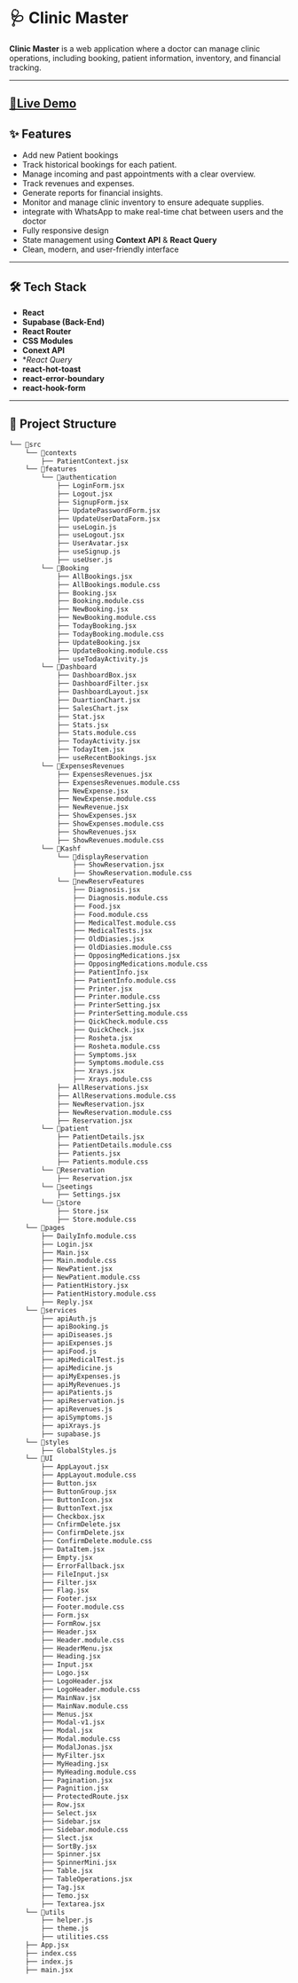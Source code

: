 # 🩺 Clinic Master

**Clinic Master** is a web application where a doctor can manage clinic operations, including booking, patient information, inventory, and financial tracking.

---

## [🚀Live Demo](https://abdullah-clinic.netlify.app/)

## ✨ Features

- Add new Patient bookings
- Track historical bookings for each patient.
- Manage incoming and past appointments with a clear overview.
- Track revenues and expenses.
- Generate reports for financial insights.
- Monitor and manage clinic inventory to ensure adequate supplies.
- integrate with WhatsApp to make real-time chat between users and the doctor
- Fully responsive design
- State management using **Context API** & **React Query**
- Clean, modern, and user-friendly interface

---

## 🛠️ Tech Stack

- **React**
- **Supabase (Back-End)**
- **React Router**
- **CSS Modules**
- **Conext API**
- \*_React Query_
- **react-hot-toast**
- **react-error-boundary**
- **react-hook-form**

---

## 📁 Project Structure

```bash
└── 📁src
    └── 📁contexts
        ├── PatientContext.jsx
    └── 📁features
        └── 📁authentication
            ├── LoginForm.jsx
            ├── Logout.jsx
            ├── SignupForm.jsx
            ├── UpdatePasswordForm.jsx
            ├── UpdateUserDataForm.jsx
            ├── useLogin.js
            ├── useLogout.jsx
            ├── UserAvatar.jsx
            ├── useSignup.js
            ├── useUser.js
        └── 📁Booking
            ├── AllBookings.jsx
            ├── AllBookings.module.css
            ├── Booking.jsx
            ├── Booking.module.css
            ├── NewBooking.jsx
            ├── NewBooking.module.css
            ├── TodayBooking.jsx
            ├── TodayBooking.module.css
            ├── UpdateBooking.jsx
            ├── UpdateBooking.module.css
            ├── useTodayActivity.js
        └── 📁Dashboard
            ├── DashboardBox.jsx
            ├── DashboardFilter.jsx
            ├── DashboardLayout.jsx
            ├── DuartionChart.jsx
            ├── SalesChart.jsx
            ├── Stat.jsx
            ├── Stats.jsx
            ├── Stats.module.css
            ├── TodayActivity.jsx
            ├── TodayItem.jsx
            ├── useRecentBookings.jsx
        └── 📁ExpensesRevenues
            ├── ExpensesRevenues.jsx
            ├── ExpensesRevenues.module.css
            ├── NewExpense.jsx
            ├── NewExpense.module.css
            ├── NewRevenue.jsx
            ├── ShowExpenses.jsx
            ├── ShowExpenses.module.css
            ├── ShowRevenues.jsx
            ├── ShowRevenues.module.css
        └── 📁Kashf
            └── 📁displayReservation
                ├── ShowReservation.jsx
                ├── ShowReservation.module.css
            └── 📁newReservFeatures
                ├── Diagnosis.jsx
                ├── Diagnosis.module.css
                ├── Food.jsx
                ├── Food.module.css
                ├── MedicalTest.module.css
                ├── MedicalTests.jsx
                ├── OldDiasies.jsx
                ├── OldDiasies.module.css
                ├── OpposingMedications.jsx
                ├── OpposingMedications.module.css
                ├── PatientInfo.jsx
                ├── PatientInfo.module.css
                ├── Printer.jsx
                ├── Printer.module.css
                ├── PrinterSetting.jsx
                ├── PrinterSetting.module.css
                ├── QickCheck.module.css
                ├── QuickCheck.jsx
                ├── Rosheta.jsx
                ├── Rosheta.module.css
                ├── Symptoms.jsx
                ├── Symptoms.module.css
                ├── Xrays.jsx
                ├── Xrays.module.css
            ├── AllReservations.jsx
            ├── AllReservations.module.css
            ├── NewReservation.jsx
            ├── NewReservation.module.css
            ├── Reservation.jsx
        └── 📁patient
            ├── PatientDetails.jsx
            ├── PatientDetails.module.css
            ├── Patients.jsx
            ├── Patients.module.css
        └── 📁Reservation
            ├── Reservation.jsx
        └── 📁seetings
            ├── Settings.jsx
        └── 📁store
            ├── Store.jsx
            ├── Store.module.css
    └── 📁pages
        ├── DailyInfo.module.css
        ├── Login.jsx
        ├── Main.jsx
        ├── Main.module.css
        ├── NewPatient.jsx
        ├── NewPatient.module.css
        ├── PatientHistory.jsx
        ├── PatientHistory.module.css
        ├── Reply.jsx
    └── 📁services
        ├── apiAuth.js
        ├── apiBooking.js
        ├── apiDiseases.js
        ├── apiExpenses.js
        ├── apiFood.js
        ├── apiMedicalTest.js
        ├── apiMedicine.js
        ├── apiMyExpenses.js
        ├── apiMyRevenues.js
        ├── apiPatients.js
        ├── apiReservation.js
        ├── apiRevenues.js
        ├── apiSymptoms.js
        ├── apiXrays.js
        ├── supabase.js
    └── 📁styles
        ├── GlobalStyles.js
    └── 📁UI
        ├── AppLayout.jsx
        ├── AppLayout.module.css
        ├── Button.jsx
        ├── ButtonGroup.jsx
        ├── ButtonIcon.jsx
        ├── ButtonText.jsx
        ├── Checkbox.jsx
        ├── CnfirmDelete.jsx
        ├── ConfirmDelete.jsx
        ├── ConfirmDelete.module.css
        ├── DataItem.jsx
        ├── Empty.jsx
        ├── ErrorFallback.jsx
        ├── FileInput.jsx
        ├── Filter.jsx
        ├── Flag.jsx
        ├── Footer.jsx
        ├── Footer.module.css
        ├── Form.jsx
        ├── FormRow.jsx
        ├── Header.jsx
        ├── Header.module.css
        ├── HeaderMenu.jsx
        ├── Heading.jsx
        ├── Input.jsx
        ├── Logo.jsx
        ├── LogoHeader.jsx
        ├── LogoHeader.module.css
        ├── MainNav.jsx
        ├── MainNav.module.css
        ├── Menus.jsx
        ├── Modal-v1.jsx
        ├── Modal.jsx
        ├── Modal.module.css
        ├── ModalJonas.jsx
        ├── MyFilter.jsx
        ├── MyHeading.jsx
        ├── MyHeading.module.css
        ├── Pagination.jsx
        ├── Pagnition.jsx
        ├── ProtectedRoute.jsx
        ├── Row.jsx
        ├── Select.jsx
        ├── Sidebar.jsx
        ├── Sidebar.module.css
        ├── Slect.jsx
        ├── SortBy.jsx
        ├── Spinner.jsx
        ├── SpinnerMini.jsx
        ├── Table.jsx
        ├── TableOperations.jsx
        ├── Tag.jsx
        ├── Temo.jsx
        ├── Textarea.jsx
    └── 📁utils
        ├── helper.js
        ├── theme.js
        ├── utilities.css
    ├── App.jsx
    ├── index.css
    ├── index.js
    ├── main.jsx
```
